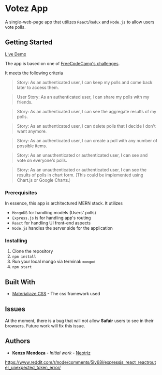 # Votez App
A single-web-page app that utilizes `React`/`Redux` and `Node.js` to allow users vote polls.

## Getting Started

[Live Demo](https://votez-app.herokuapp.com/)

The app is based on one of [FreeCodeCamp's challenges](https://www.freecodecamp.com/challenges/build-a-voting-app).

It meets the following criteria

> Story: As an authenticated user, I can keep my polls and come back later to access them.

>User Story: As an authenticated user, I can share my polls with my friends.

> Story: As an authenticated user, I can see the aggregate results of my polls.

> Story: As an authenticated user, I can delete polls that I decide I don't want anymore.

> Story: As an authenticated user, I can create a poll with any number of possible items.

> Story: As an unauthenticated or authenticated user, I can see and vote on everyone's polls.

> Story: As an unauthenticated or authenticated user, I can see the results of polls in chart form. (This could be implemented using Chart.js or Google Charts.)


### Prerequisites

In essence, this app is architectured MERN stack. It utilizes
- `MongoDB` for handling models (Users' polls)
- `Express.js`  is for handling app's routing
- `React` for handling UI front-end aspects
- `Node.js` handles the server side for the application

### Installing

1. Clone the repository
2. `npm install`
3. Run your local mongo via terminal:  `mongod`
4. `npm start`

## Built With

* [Materialiaze CSS](https://github.com/Dogfalo/materialize) - The css framework used

## Issues
At the moment, there is a bug that will not allow  **Safair** users to see in their browsers. Future work will fix this issue.


## Authors

* **Kenzo Mendoza** - *Initial work* - [Neotriz](https://github.com/neotriz)

https://www.reddit.com/r/node/comments/5iv68i/expressjs_react_reactrouter_unexpected_token_error/
